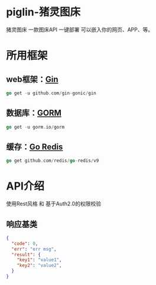 # piglin-猪灵图床

猪灵图床 一款图床API 一键部署 可以嵌入你的网页、APP、等。

# 所用框架

## web框架：[Gin](https://gin-gonic.com/)

```go
go get -u github.com/gin-gonic/gin
```

## 数据库：[GORM](https://gorm.io/)

```go
go get -u gorm.io/gorm
```

## 缓存：[Go Redis](https://redis.uptrace.dev/zh/)

```go
go get github.com/redis/go-redis/v9
```

# API介绍

使用Rest风格 和 基于Auth2.0的权限校验

## 响应基类

```json
{
  "code": 0,
  "err": "err msg",
  "result": {
    "key1": "value1",
    "key2": "value2",
  }
}
```

## 
